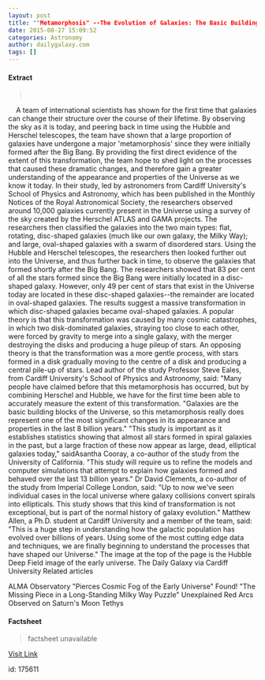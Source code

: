 ```yaml
---
layout: post
title: ""Metamorphosis" --The Evolution of Galaxies: The Basic Building Block of the Observable Universe"
date: 2015-08-27 15:09:52
categories: Astronomy
author: dailygalaxy.com
tags: []
---
```



#### Extract
> 
 

 
 
A team of international scientists has shown for the first time that galaxies can change their structure over the course of their lifetime. By observing the sky as it is today, and peering back in time using the Hubble and Herschel telescopes, the team have shown that a large proportion of galaxies have undergone a major 'metamorphosis' since they were initially formed after the Big Bang.
By providing the first direct evidence of the extent of this transformation, the team hope to shed light on the processes that caused these dramatic changes, and therefore gain a greater understanding of the appearance and properties of the Universe as we know it today.
In their study, led by astronomers from Cardiff University's School of Physics and Astronomy, which has been published in the Monthly Notices of the Royal Astronomical Society¸ the researchers observed around 10,000 galaxies currently present in the Universe using a survey of the sky created by the Herschel ATLAS and GAMA projects.
The researchers then classified the galaxies into the two main types: flat, rotating, disc-shaped galaxies (much like our own galaxy, the Milky Way); and large, oval-shaped galaxies with a swarm of disordered stars.
Using the Hubble and Herschel telescopes, the researchers then looked further out into the Universe, and thus further back in time, to observe the galaxies that formed shortly after the Big Bang.
The researchers showed that 83 per cent of all the stars formed since the Big Bang were initially located in a disc-shaped galaxy. However, only 49 per cent of stars that exist in the Universe today are located in these disc-shaped galaxies--the remainder are located in oval-shaped galaxies.
The results suggest a massive transformation in which disc-shaped galaxies became oval-shaped galaxies.
A popular theory is that this transformation was caused by many cosmic catastrophes, in which two disk-dominated galaxies, straying too close to each other, were forced by gravity to merge into a single galaxy, with the merger destroying the disks and producing a huge pileup of stars. An opposing theory is that the transformation was a more gentle process, with stars formed in a disk gradually moving to the centre of a disk and producing a central pile-up of stars.
Lead author of the study Professor Steve Eales, from Cardiff University's School of Physics and Astronomy, said: "Many people have claimed before that this metamorphosis has occurred, but by combining Herschel and Hubble, we have for the first time been able to accurately measure the extent of this transformation.
"Galaxies are the basic building blocks of the Universe, so this metamorphosis really does represent one of the most significant changes in its appearance and properties in the last 8 billion years."
"This study is important as it establishes statistics showing that almost all stars formed in spiral galaxies in the past, but a large fraction of these now appear as large, dead, elliptical galaxies today," saidAsantha Cooray, a co-author of the study from the University of California. "This study will require us to refine the models and computer simulations that attempt to explain how galaxies formed and behaved over the last 13 billion years."
Dr David Clements, a co-author of the study from Imperial College London, said: "Up to now we've seen individual cases in the local universe where galaxy collisions convert spirals into ellipticals. This study shows that this kind of transformation is not exceptional, but is part of the normal history of galaxy evolution."
Matthew Allen, a Ph.D. student at Cardiff University and a member of the team, said: "This is a huge step in understanding how the galactic population has evolved over billions of years. Using some of the most cutting edge data and techniques, we are finally beginning to understand the processes that have shaped our Universe."
The image at the top of the page is the Hubble Deep Field image of the early universe.
The Daily Galaxy via Cardiff University
Related articles

ALMA Observatory "Pierces Cosmic Fog of the Early Universe"
Found! "The Missing Piece in a Long-Standing Milky Way Puzzle"
Unexplained Red Arcs Observed on Saturn's Moon Tethys


#### Factsheet
>factsheet unavailable

[Visit Link](http://www.dailygalaxy.com/my_weblog/2015/08/metamorphosis-the-evolution-of-galaxies-the-basic-building-block-of-the-observable-universe.html)

id:  175611
